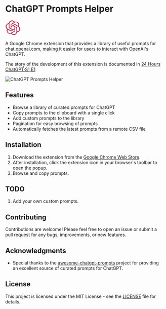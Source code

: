 # ChatGPT Prompts Helper

![Chrome Web Store](icon.png)

A Google Chrome extension that provides a library of useful prompts for chat.openai.com, making it easier for users to interact with OpenAI's ChatGPT.

The story of the development of this extension is documented in [24 Hours ChatGPT·S1,E1](https://medium.com/@saneryee-studio/24-hours-chatgpt-s1-e1-7818e491563f)

![ChatGPT Prompts Helper](chatGPT-prompts-library.gif)

## Features

- Browse a library of curated prompts for ChatGPT
- Copy prompts to the clipboard with a single click
- Add custom prompts to the library
- Pagination for easy browsing of prompts
- Automatically fetches the latest prompts from a remote CSV file

## Installation

1. Download the extension from the [Google Chrome Web Store](https://chrome.google.com/webstore).
2. After installation, click the extension icon in your browser's toolbar to open the popup.
3. Browse and copy prompts.

## TODO

1.  Add your own custom prompts.

## Contributing

Contributions are welcome! Please feel free to open an issue or submit a pull request for any bugs, improvements, or new features.

## Acknowledgments

- Special thanks to the [awesome-chatgpt-prompts](https://github.com/f/awesome-chatgpt-prompts) project for providing an excellent source of curated prompts for ChatGPT.

## License

This project is licensed under the MIT License - see the [LICENSE](LICENSE) file for details.
